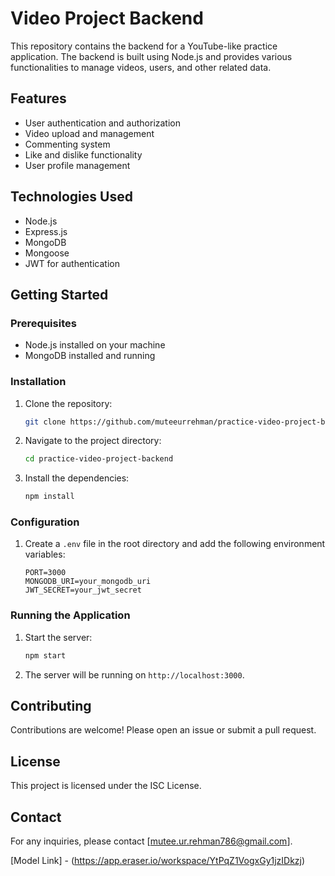 # Video Project Backend

This repository contains the backend for a YouTube-like practice application. The backend is built using Node.js and provides various functionalities to manage videos, users, and other related data.

## Features

- User authentication and authorization
- Video upload and management
- Commenting system
- Like and dislike functionality
- User profile management

## Technologies Used

- Node.js
- Express.js
- MongoDB
- Mongoose
- JWT for authentication

## Getting Started

### Prerequisites

- Node.js installed on your machine
- MongoDB installed and running

### Installation

1. Clone the repository:
    ```bash
    git clone https://github.com/muteeurrehman/practice-video-project-backend.git
    ```
2. Navigate to the project directory:
    ```bash
    cd practice-video-project-backend
    ```
3. Install the dependencies:
    ```bash
    npm install
    ```

### Configuration

1. Create a `.env` file in the root directory and add the following environment variables:
    ```plaintext
    PORT=3000
    MONGODB_URI=your_mongodb_uri
    JWT_SECRET=your_jwt_secret
    ```

### Running the Application

1. Start the server:
    ```bash
    npm start
    ```
2. The server will be running on `http://localhost:3000`.

## Contributing

Contributions are welcome! Please open an issue or submit a pull request.

## License

This project is licensed under the ISC License.

## Contact

For any inquiries, please contact [mutee.ur.rehman786@gmail.com].

[Model Link] - (https://app.eraser.io/workspace/YtPqZ1VogxGy1jzIDkzj)
